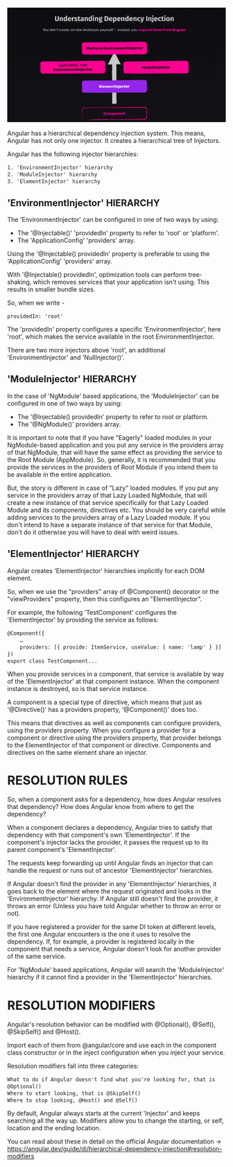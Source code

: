 ![alt text](image.png)

Angular has a hierarchical dependency injection system. This means, Angular has not only one injector. It creates a hierarchical tree of Injectors.

Angular has the following injector hierarchies:

    1. 'EnvironmentInjector' hierarchy
    2. 'ModuleInjector' hierarchy
    3. 'ElementInjector' hierarchy 

## 'EnvironmentInjector' HIERARCHY

The 'EnvironmentInjector' can be configured in one of two ways by using:

 - The '@Injectable()' 'providedIn' property to refer to 'root' or 'platform'.
 - The 'ApplicationConfig' 'providers' array.
  
Using the '@Injectable() providedIn' property is preferable to using the 'ApplicationConfig' 'providers' array. 

With '@Injectable() providedIn', optimization tools can perform tree-shaking, which removes services that your application isn't using. This results in smaller bundle sizes.

So, when we write - 

    providedIn: 'root'

The 'providedIn' property configures a specific 'EnvironmentInjector', here 'root', which makes the service available in the root EnvironmentInjector.

There are two more injectors above 'root', an additional 'EnvironmentInjector' and 'NullInjector()'.

## 'ModuleInjector' HIERARCHY

In the case of 'NgModule' based applications, the 'ModuleInjector' can be configured in one of two ways by using:

 - The '@Injectable() providedIn' property to refer to root or platform.
 - The '@NgModule()' providers array.

It is important to note that if you have "Eagerly" loaded modules in your NgModule-based application and you put any service in the providers array of that NgModule, that will have the same effect as providing the service to the Root Module (AppModule). So, generally, it is recommended that you provide the services in the providers of Root Module if you intend them to be available in the entire application.

But, the story is different in case of "Lazy" loaded modules. If you put any service in the providers array of that Lazy Loaded NgModule, that will create a new instance of that service specifically for that Lazy Loaded Module and its components, directives etc. You should be very careful while adding services to the providers array of a Lazy Loaded module. If you don't intend to have a separate instance of that service for that Module, don't do it otherwise you will have to deal with weird issues.

## 'ElementInjector' HIERARCHY

Angular creates 'ElementInjector' hierarchies implicitly for each DOM element.

So, when we use the "providers" array of @Component() decorator or the "viewProviders" property, then this configures an "ElementInjector".

For example, the following 'TestComponent' configures the 'ElementInjector' by providing the service as follows:

    @Component({
        …
        providers: [{ provide: ItemService, useValue: { name: 'lamp' } }]
    })
    export class TestComponent...

When you provide services in a component, that service is available by way of the 'ElementInjector' at that component instance. When the component instance is destroyed, so is that service instance.

A component is a special type of directive, which means that just as '@Directive()' has a providers property, '@Component()' does too. 

This means that directives as well as components can configure providers, using the providers property. When you configure a provider for a component or directive using the providers property, that provider belongs to the ElementInjector of that component or directive. Components and directives on the same element share an injector.

# RESOLUTION RULES

So, when a component asks for a dependency, how does Angular resolves that dependency? How does Angular know from where to get the dependency?

When a component declares a dependency, Angular tries to satisfy that dependency with that component's own 'ElementInjector'. If the component's injector lacks the provider, it passes the request up to its parent component's 'ElementInjector'.

The requests keep forwarding up until Angular finds an injector that can handle the request or runs out of ancestor 'ElementInjector' hierarchies.

If Angular doesn't find the provider in any 'ElementInjector' hierarchies, it goes back to the element where the request originated and looks in the 'EnvironmentInjector' hierarchy. If Angular still doesn't find the provider, it throws an error (Unless you have told Angular whether to throw an error or not).

If you have registered a provider for the same DI token at different levels, the first one Angular encounters is the one it uses to resolve the dependency. If, for example, a provider is registered locally in the component that needs a service, Angular doesn't look for another provider of the same service.

For 'NgModule' based applications, Angular will search the 'ModuleInjector' hierarchy if it cannot find a provider in the 'ElementInjector' hierarchies.

# RESOLUTION MODIFIERS

Angular's resolution behavior can be modified with @Optional(), @Self(), @SkipSelf() and @Host(). 

Import each of them from @angular/core and use each in the component class constructor or in the inject configuration when you inject your service.

Resolution modifiers fall into three categories:

    What to do if Angular doesn't find what you're looking for, that is @Optional()
    Where to start looking, that is @SkipSelf()
    Where to stop looking, @Host() and @Self()

By default, Angular always starts at the current 'Injector' and keeps searching all the way up. Modifiers allow you to change the starting, or self, location and the ending location.

You can read about these in detail on the official Angular documentation -> https://angular.dev/guide/di/hierarchical-dependency-injection#resolution-modifiers